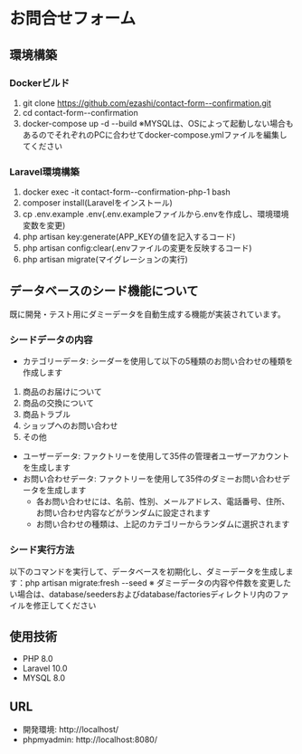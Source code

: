 # お問合せフォーム
## 環境構築
### Dockerビルド
1. git clone https://github.com/ezashi/contact-form--confirmation.git
2. cd contact-form--confirmation
3. docker-compose up -d --build
※MYSQLは、OSによって起動しない場合もあるのでそれぞれのPCに合わせてdocker-compose.ymlファイルを編集してください

### Laravel環境構築
1. docker exec -it contact-form--confirmation-php-1 bash
2. composer install(Laravelをインストール)
3. cp .env.example .env(.env.exampleファイルから.envを作成し、環境環境変数を変更)
4. php artisan key:generate(APP_KEYの値を記入するコード)
5. php artisan config:clear(.envファイルの変更を反映するコード)
6. php artisan migrate(マイグレーションの実行)

## データベースのシード機能について
既に開発・テスト用にダミーデータを自動生成する機能が実装されています。
### シードデータの内容
* カテゴリーデータ: シーダーを使用して以下の5種類のお問い合わせの種類を作成します
1. 商品のお届けについて
2. 商品の交換について
3. 商品トラブル
4. ショップへのお問い合わせ
5. その他
* ユーザーデータ: ファクトリーを使用して35件の管理者ユーザーアカウントを生成します
* お問い合わせデータ: ファクトリーを使用して35件のダミーお問い合わせデータを生成します
  - 各お問い合わせには、名前、性別、メールアドレス、電話番号、住所、お問い合わせ内容などがランダムに設定されます
  - お問い合わせの種類は、上記のカテゴリーからランダムに選択されます

### シード実行方法
以下のコマンドを実行して、データベースを初期化し、ダミーデータを生成します：php artisan migrate:fresh --seed
※ ダミーデータの内容や件数を変更したい場合は、database/seedersおよびdatabase/factoriesディレクトリ内のファイルを修正してください

## 使用技術
- PHP 8.0
- Laravel 10.0
- MYSQL 8.0

## URL
- 開発環境: http://localhost/
- phpmyadmin: http://localhost:8080/